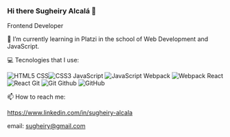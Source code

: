 ### Hi there Sugheiry Alcalá 👋

Frontend Developer

🌱 I’m currently learning in Platzi in the school of Web Development and JavaScript.

💻 Tecnologies that I use:

  ![HTML5](https://img.shields.io/badge/html5-%23E34F26.svg?style=for-the-badge&logo=html5&logoColor=white)
 CSS![CSS3](https://img.shields.io/badge/css3-%231572B6.svg?style=for-the-badge&logo=css3&logoColor=white)
 JavaScript ![JavaScript](https://img.shields.io/badge/javascript-%23323330.svg?style=for-the-badge&logo=javascript&logoColor=%23F7DF1E)
 Webpack ![Webpack](https://img.shields.io/badge/webpack-%238DD6F9.svg?style=for-the-badge&logo=webpack&logoColor=black)
React![React](https://img.shields.io/badge/react-%2320232a.svg?style=for-the-badge&logo=react&logoColor=%2361DAFB)
 Git ![Git](https://img.shields.io/badge/git-%23F05033.svg?style=for-the-badge&logo=git&logoColor=white)
Github ![GitHub](https://img.shields.io/badge/github-%23121011.svg?style=for-the-badge&logo=github&logoColor=white)


📫 How to reach me: 

https://www.linkedin.com/in/sugheiry-alcala

email: sugheiry@gmail.com



<!--
**sugheiry-Alcala/sugheiry-alcala** is a ✨ _special_ ✨ repository because its `README.md` (this file) appears on your GitHub profile.
HTML CSS JavaScript Webpack React Git Github 

Here are some ideas to get you started:

- 🔭 I’m currently working on ...
- 🌱 I’m currently learning ...
- 👯 I’m looking to collaborate on ...
- 🤔 I’m looking for help with ...
- 💬 Ask me about ...
- 📫 How to reach me: ...
- 😄 Pronouns: ...
- ⚡ Fun fact: ...
-->
